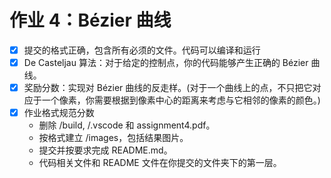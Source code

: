 # 作业 4：Bézier 曲线
- [x] 提交的格式正确，包含所有必须的文件。代码可以编译和运行
- [x] De Casteljau 算法：对于给定的控制点，你的代码能够产生正确的 Bézier 曲线。
- [x] 奖励分数：实现对 Bézier 曲线的反走样。(对于一个曲线上的点，不只把它对应于一个像素，你需要根据到像素中心的距离来考虑与它相邻的像素的颜色。)
- [x] 作业格式规范分数
  - 删除 /build, /.vscode 和 assignment4.pdf。
  - 按格式建立 /images，包括结果图片。
  - 提交并按要求完成 README.md。
  - 代码相关文件和 README 文件在你提交的文件夹下的第一层。